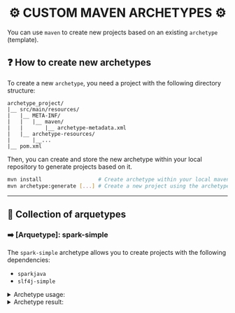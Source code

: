 <h1 align=center>⚙️ CUSTOM MAVEN ARCHETYPES ⚙️</h1>

You can use `maven` to create new projects based on an existing `archetype` (template).

## ❓ How to create new archetypes

To create a new `archetype`, you need a project with the following directory structure:
```
archetype_project/
|__ src/main/resources/
|   |__ META-INF/
|   |   |__ maven/
|   |       |__ archetype-metadata.xml
|   |__ archetype-resources/
|       |__...
|__ pom.xml
```

Then, you can create and store the new archetype within your local repository to generate projects based on it.
```sh
mvn install                  # Create archetype within your local maven repository
mvn archetype:generate [...] # Create a new project using the archetype
```

---


## 📑 Collection of arquetypes

### ➡️ [Arquetype]: spark-simple

The `spark-simple` archetype allows you to create projects with the following dependencies:
- `sparkjava`
- `slf4j-simple`

<details>
<summary>Archetype usage:</summary>

```bash
mvn archetype:generate \
-DarchetypeGroupId=org.kyrex.archetypes \
-DarchetypeArtifactId=spark-simple \
-DarchetypeVersion=1.0.0-SNAPSHOT \
-DgroupId=my.group.id \
-DartifactId=my-new-artifact \
-Dversion=my-version \
-Dpackage=my.package
# -Dversion is optional (default value: 0.0.1-SNAPSHOT)
# -Dpackage is optional (default value: my.group.id)
```

</details>

<details>
<summary>Archetype result:</summary>

```
my-new-artifact/
|__ src/main/
|   |__ java/my/package/
|   |   |__ SparkTest.java
|   |__ resources/
|       |__ simplelogger.properties
|__ .gitignore
|__ .editorconfig
|__ pom.xml
```

</details>
